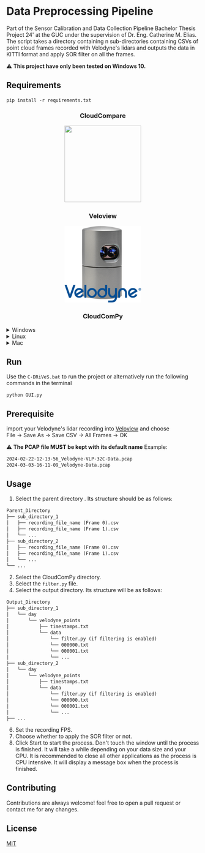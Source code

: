 # Data Preprocessing Pipeline

Part of the Sensor Calibration and Data Collection Pipeline Bachelor Thesis Project 24' at the GUC under the supervision of Dr. Eng. Catherine M. Elias. <br/>
The script takes a directory containing n sub-directories containing CSVs of point cloud frames recorded with Velodyne's lidars and outputs the data in KITTI format and apply SOR filter on all the frames.

:warning: **This project have only been tested on Windows 10.**

## Requirements

```
pip install -r requirements.txt
```
<h3 align="center">CloudCompare</h3>
<p align="center">
    <a href="https://www.danielgm.net/cc/">
        <img src="https://res.cloudinary.com/canonical/image/fetch/f_auto,q_auto,fl_sanitize,w_60,h_60/https://dashboard.snapcraft.io/site_media/appmedia/2017/02/icon_19.png" width="200" height="200" />
    </a>
</p>
<h3 align="center">Veloview</h3>
<p align="center">
    <a href="https://www.paraview.org/veloview/#download">
        <img src="https://raw.githubusercontent.com/Kitware/VeloView/master/Application/Icons/logo.png" width="200" height="200" />
    </a>
</p>
<h3 align="center">CloudComPy</h3>
<details>
    <summary>Windows</summary>
    
Installing, testing and using a CloudComPy binary on Windows 10 or 11, with Conda

The binary *CloudComPy\*_-date-.7z* available [here](https://www.simulation.openfields.fr/index.php/cloudcompy-downloads) is built in a Conda environment.
(see [here](BuildWindowsConda.md) for the corresponding building instructions).

As CloudComPy is under development, these instructions and the link are subject to change from time to time...

**This binary works only on Windows 10 or 11, and with a Conda environment as described below, not anywhere else!**

You need a recent installation of Anaconda3 or miniconda3.

You need to create a conda environment for CloudComPy: for instance, in Anaconda3, use the Anaconda3 prompt console:

```
conda activate
conda update -y -n base -c defaults conda
```
If your environment CloudComPy310 does not exist:
```
conda create --name CloudComPy310 python=3.10
   # --- erase previous env with the same name if existing
```
Add or update the packages:
```
conda activate CloudComPy310
conda config --add channels conda-forge
conda config --set channel_priority strict
conda install "boost=1.74" "cgal=5.4" cmake draco ffmpeg "gdal=3.5" jupyterlab laszip "matplotlib=3.5" "mysql=8.0" "numpy=1.22" "opencv=4.5" "openmp=8.0" "pcl=1.12" "pdal=2.4" "psutil=5.9" pybind11 "qhull=2020.2" "qt=5.15.4" "scipy=1.8" sphinx_rtd_theme spyder tbb tbb-devel "xerces-c=3.2"
```

Install the binary in the directory of your choice.
</details>
<details>
    <summary>Linux</summary>
    
Installing, testing and using a CloudComPy binary on Linux, with conda

The binary *CloudComPy_Conda310_Linux64_-date-.tgz* available [here](https://www.simulation.openfields.fr/index.php/cloudcompy-downloads) is built with a Conda environment
(see [here](BuildLinuxConda.md) for the corresponding building instructions).

As CloudComPy is under development, these instructions and the link are subject to change from time to time...

**This binary works only on Linux 64, on recent distributions, and with a Conda environment as described below, not anywhere else!**

**Only tested un Ubuntu 20.04 (focal) and Debian 11 (bullseye), please report any problems on other distributions.**

GLIBC version should be 2.29 or more. To know your version of GLIBC:

```
ldd --version
```

You need a recent installation of Anaconda3 or miniconda3.

You need to create an environment for CloudComPy with conda, from the terminal
(here, I chose to activate conda environment on demand: please adapt the instructions to your installation):

```
conda activate
conda update -y -n base -c defaults conda
```
If your environment CloudComPy310 does not exist:
```
conda create --name CloudComPy310 python=3.10
   # --- erase previous env with the same name if existing
```
Add or update the packages:
```
conda activate CloudComPy310
conda config --add channels conda-forge
conda config --set channel_priority strict
conda install "boost=1.74" "cgal=5.4" cmake draco ffmpeg "gdal=3.5" jupyterlab laszip "matplotlib=3.5" "mysql=8.0" "numpy=1.22" "opencv=4.5" "openmp=8.0" "pcl=1.12" "pdal=2.4" "psutil=5.9" pybind11 "qhull=2020.2" "qt=5.15.4" "scipy=1.8" sphinx_rtd_theme spyder tbb tbb-devel "xerces-c=3.2"
```

**Remark:** if conda is unknown, or in a bash script, add the following instruction before conda commands:

```
. <conda_dir>/etc/profile.d/conda.sh
```
where `<conda_dir>` is the installation directory of conda (often `~/anaconda3` or `~/miniconda3`)

Install the binary in the directory of your choice.
</details>
<details>
    <summary>Mac</summary>
    
Experimental: Installing, testing and using a CloudComPy binary on MacOS, with conda

The binary *CloudComPy_Conda310_MacOS-date-.zip* available [here](https://www.simulation.openfields.fr/index.php/cloudcompy-downloads)
 is built with a Conda environment.

**This binary works only on macOS Apple arm architecture (not on Intel processors), on recent macOS versions, not anywhere else!**

**Built and tested on macOS VENTURA 13.4.1. Please post issues on CloudComPy GitHub in case of problem**

The macOS binary provides **CloudCompare** and **CloudCompy** (same as binaries for Windows and Linux).

As CloudComPy is under development, these instructions and the link are subject to change from time to time...

**CloudCompare** works as it is (no specific environment).
It is located in CloudComPy310/CloudCompare/CloudCompare.app and can be launched from the Finder.

**CloudComPy** needs a Python 3.10 configuration with at least the following packages, either with conda or not:

```
numpy
scipy
requests
psutils
matplotlib
```

You can create an environment for CloudComPy with conda, from the terminal
(here, I chose to activate conda environment on demand: please adapt the instructions to your installation)
The following package list corresponds to the building environment, but you can adjust the list
(at least the above list):

```
conda activate
conda update -y -n base -c defaults conda
```
If your environment CloudComPy310 does not exist:
```
conda create --name CloudComPy310 python=3.10
   # --- erase previous env with the same name if existing
```
Add or update the packages:
```
conda activate CloudComPy310
conda config --add channels conda-forge
conda config --set channel_priority strict
conda install "boost" "cgal" cmake draco ffmpeg "gdal" jupyterlab laszip "matplotlib" "mysql=8.0" "numpy" "opencv" "openssl=3.0.8" "pcl" "pdal" "psutil" pybind11 "qhull=2020.2" "qt=5.15.8" "scipy" sphinx_rtd_theme spyder tbb tbb-devel "xerces-c=3.2" xorg-libx11 || error_exit "conda environment ${CONDA_ENV} cannot be completed"
```

Unzip the binary tarfile in the directory of your choice.
</details>

## Run

Use the `C-DRiVeS.bat` to run the project or alternatively run the following commands in the terminal

```
python GUI.py
```

## Prerequisite

import your Velodyne's lidar recording into [Veloview](https://www.paraview.org/veloview/#download) and choose <br/>
File -> Save As -> Save CSV -> All Frames -> OK

:warning: **The PCAP file MUST be kept with its default name**
Example:
```
2024-02-22-12-13-56_Velodyne-VLP-32C-Data.pcap
2024-03-03-16-11-09_Velodyne-Data.pcap
```

## Usage

1. Select the parent directory . Its structure should be as follows:
```
Parent_Directory
├── sub_directory_1
│   ├── recording_file_name (Frame 0).csv
│   ├── recording_file_name (Frame 1).csv
│   └── ...
├── sub_directory_2
│   ├── recording_file_name (Frame 0).csv
│   ├── recording_file_name (Frame 1).csv
│   └── ...
└── ...
```
2. Select the CloudComPy directory.
3. Select the `filter.py` file.
4. Select the output directory. Its structure will be as follows:
```
Output_Directory
├── sub_directory_1
│   └── day
│       └── velodyne_points
│           ├── timestamps.txt
│           └── data
│               └── filter.py (if filtering is enabled)
│               └── 000000.txt
│               └── 000001.txt
│               └── ...
├── sub_directory_2
│   └── day
│       └── velodyne_points
│           ├── timestamps.txt
│           └── data
│               └── filter.py (if filtering is enabled)
│               └── 000000.txt
│               └── 000001.txt
│               └── ...
├── ...
```
6. Set the recording FPS.
7. Choose whether to apply the SOR filter or not.
8. Click Start to start the process. Don't touch the window until the process is finished. It will take a while depending on your data size and your CPU. It is recommended to close all other applications as the process is CPU intensive.
It will display a message box when the process is finished.

## Contributing

Contributions are always welcome! feel free to open a pull request or contact me for any changes.

## License

[MIT](https://choosealicense.com/licenses/mit/)